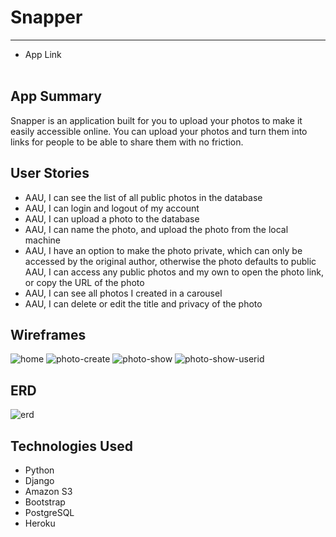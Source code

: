 # Snapper

---

- App Link
  <br>
  <br>

## App Summary

Snapper is an application built for you to upload your photos to make it easily accessible online. You can upload your photos and turn them into links for people to be able to share them with no friction.

## User Stories

- AAU, I can see the list of all public photos in the database
- AAU, I can login and logout of my account
- AAU, I can upload a photo to the database
- AAU, I can name the photo, and upload the photo from the local machine
- AAU, I have an option to make the photo private, which can only be accessed by the original author, otherwise the photo defaults to public
  AAU, I can access any public photos and my own to open the photo link, or copy the URL of the photo
- AAU, I can see all photos I created in a carousel
- AAU, I can delete or edit the title and privacy of the photo

## Wireframes

![home](https://user-images.githubusercontent.com/60675322/116333424-4205cf80-a788-11eb-9406-98773d49c49c.JPG)
![photo-create](https://user-images.githubusercontent.com/60675322/116333421-403c0c00-a788-11eb-819b-724132d6070a.JPG)
![photo-show](https://user-images.githubusercontent.com/60675322/116333416-3e724880-a788-11eb-8f60-f1f8b53a9d31.JPG)
![photo-show-userid](https://user-images.githubusercontent.com/60675322/116333411-3ca88500-a788-11eb-8cb2-e4a7068ade84.JPG)

## ERD

![erd](https://media.git.generalassemb.ly/user/19097/files/a6a04e80-b29f-11eb-8292-2443822cded5)

## Technologies Used

- Python
- Django
- Amazon S3
- Bootstrap
- PostgreSQL
- Heroku
